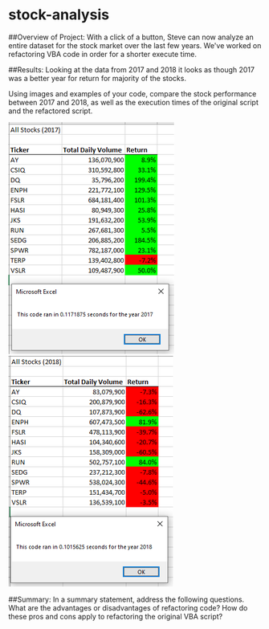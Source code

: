# stock-analysis

##Overview of Project: 
With a click of a button, Steve can now analyze an entire dataset for the stock market over the last few years. We've worked on refactoring VBA code in order for a shorter execute time.  

##Results: 
Looking at the data from 2017 and 2018 it looks as though 2017 was a better year for return for majority of the stocks. 


Using images and examples of your code, compare the stock performance between 2017 and 2018, as well as the execution times of the original script and the refactored script.

![VBA_Challenge_2017.png](Resources/VBA_Challenge_2017.png)
![VBA_Challenge_2018.png](Resources/VBA_Challenge_2018.PNG)


##Summary: In a summary statement, address the following questions.
What are the advantages or disadvantages of refactoring code?
How do these pros and cons apply to refactoring the original VBA script?

